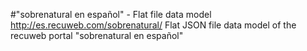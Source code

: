 #"sobrenatural en español" - Flat file data model
http://es.recuweb.com/sobrenatural/
Flat JSON file data model of the recuweb portal "sobrenatural en español"
